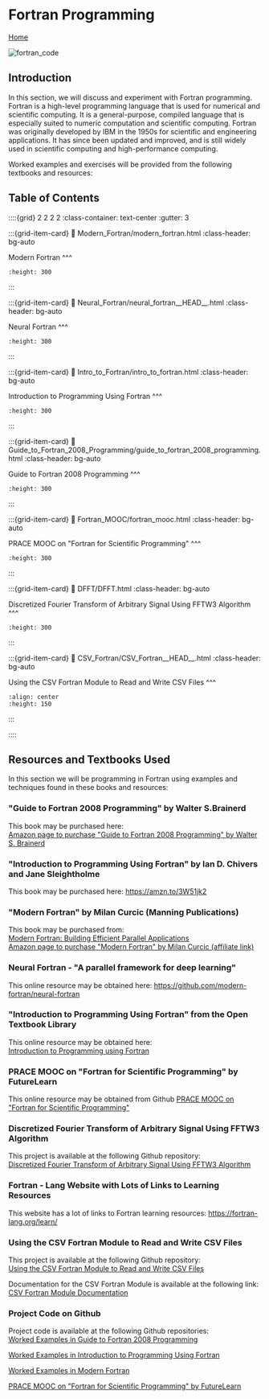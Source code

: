 # Fortran Programming

[Home](https://www.mkdynamics.net)

![fortran_code](images/fortran_code.jpeg)

## Introduction
In this section, we will discuss and experiment with Fortran programming. Fortran is a high-level programming language that is used for numerical and scientific computing. It is a general-purpose, compiled language that is especially suited to numeric computation and scientific computing. Fortran was originally developed by IBM in the 1950s for scientific and engineering applications. It has since been updated and improved, and is still widely used in scientific computing and high-performance computing.

Worked examples and exercises will be provided from the following textbooks and resources: <br>

## Table of Contents

::::{grid} 2 2 2 2
:class-container: text-center
:gutter: 3

:::{grid-item-card}
:link: Modern_Fortran/modern_fortran.html
:class-header: bg-auto

Modern Fortran
^^^
```{image} images/modern_fortran.jpg
:height: 300
```
:::

:::{grid-item-card}
:link: Neural_Fortran/neural_fortran__HEAD__.html
:class-header: bg-auto

Neural Fortran
^^^
```{image} images/neural_network.jpg
:height: 300
```
:::

:::{grid-item-card}
:link: Intro_to_Fortran/intro_to_fortran.html
:class-header: bg-auto

Introduction to Programming Using Fortran
^^^
```{image} images/intro_fortran.jpg
:height: 300
```
:::

:::{grid-item-card}
:link: Guide_to_Fortran_2008_Programming/guide_to_fortran_2008_programming.html
:class-header: bg-auto

Guide to Fortran 2008 Programming
^^^
```{image} images/guide_fortran.jpg
:height: 300
```
:::

:::{grid-item-card}
:link: Fortran_MOOC/fortran_mooc.html
:class-header: bg-auto

PRACE MOOC on "Fortran for Scientific Programming"
^^^
```{image} images/prace_mooc.jpg
:height: 300
```
:::

:::{grid-item-card}
:link: DFFT/DFFT.html
:class-header: bg-auto

Discretized Fourier Transform of Arbitrary Signal Using FFTW3 Algorithm
^^^
```{image} images/DFFT_mag_sine_wave2_10Hz.jpeg
:height: 300
```
:::

:::{grid-item-card}
:link: CSV_Fortran/CSV_Fortran__HEAD__.html
:class-header: bg-auto

Using the CSV Fortran Module to Read and Write CSV Files
^^^
```{image} images/csv_fortran.png
:align: center
:height: 150
```
:::

::::

## Resources and Textbooks Used

In this section we will be programming in Fortran using examples and techniques found in these books and resources:  <br>

### "Guide to Fortran 2008 Programming" by Walter S.Brainerd
This book may be purchased here: <br>
[Amazon page to purchase "Guide to Fortran 2008 Programming" by Walter S. Brainerd](https://amzn.to/3BOhTOd)

### "Introduction to Programming Using Fortran" by Ian D. Chivers and Jane Sleightholme
This book may be purchased here: https://amzn.to/3W51jk2

### "Modern Fortran" by Milan Curcic (Manning Publications)
This book may be purchased from: <br>
[Modern Fortran: Building Efficient Parallel Applications](https://www.manning.com/books/modern-fortran) <br>
[Amazon page to purchase "Modern Fortran" by Milan Curcic (affiliate link)](https://amzn.to/3PgzWzy)

### Neural Fortran - "A parallel framework for deep learning"
This online resource may be obtained here: https://github.com/modern-fortran/neural-fortran

### "Introduction to Programming Using Fortran" from the Open Textbook Library
This online resource may be obtained here: <br>
[Introduction to Programming using Fortran](https://open.umn.edu/opentextbooks/textbooks/introduction-to-programming-using-fortran-95-2003-2008)

### PRACE MOOC on "Fortran for Scientific Programming" by FutureLearn
This online resource may be obtained from Github  [PRACE MOOC on "Fortran for Scientific Programming"](https://www.futurelearn.com/courses/fortran-for-scientific-computing)

### Discretized Fourier Transform of Arbitrary Signal Using FFTW3 Algorithm
This project is available at the following Github repository: <br>
[Discretized Fourier Transform of Arbitrary Signal Using FFTW3 Algorithm](https://github.com/markkhusid/MKDynamics_website/tree/master/html/current_projects/code_FFTW3)

### Fortran - Lang Website with Lots of Links to Learning Resources
This website has a lot of links to Fortran learning resources: https://fortran-lang.org/learn/

### Using the CSV Fortran Module to Read and Write CSV Files
This project is available at the following Github repository: <br>
[Using the CSV Fortran Module to Read and Write CSV Files](https://github.com/jacobwilliams/csv-fortran)

Documentation for the CSV Fortran Module is available at the following link: <br>
[CSV Fortran Module Documentation](https://jacobwilliams.github.io/csv-fortran/)

### Project Code on Github

Project code is available at the following Github repositories:<br>
[Worked Examples in Guide to Fortran 2008 Programming](https://github.com/markkhusid/Guide-to-Fortran-2008-Programming)
                            
[Worked Examples in Introduction to Programming Using Fortran](https://github.com/markkhusid/Introduction-to-Programming-using-Fortran)

[Worked Examples in Modern Fortran](https://github.com/markkhusid/Modern_Fortran)

[PRACE MOOC on "Fortran for Scientific Programming" by FutureLearn](https://github.com/gjbex/Fortran-MOOC)